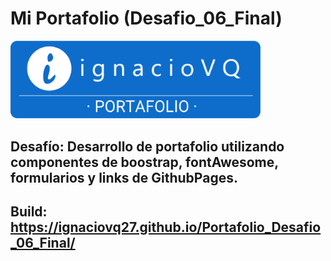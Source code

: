 # Mi Portafolio (Desafio_06_Final)

<img src="assets/img/IgnacioVQ_Logo_01.png" alt="IgnacioVQ_Logo_01.png.png" width="400" height="auto">

## Desafío: Desarrollo de portafolio utilizando componentes de boostrap, fontAwesome, formularios y links de GithubPages.
## Build: https://ignaciovq27.github.io/Portafolio_Desafio_06_Final/
